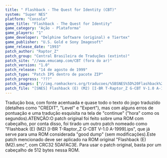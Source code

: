 ```yaml
---
title: " Flashback - The Quest for Identity (CBT)"
system: "Super NES"
platform: "Console"
game_title: "Flashback - The Quest for Identity"
game_category: "Ação - Plataforma"
game_players: "1"
game_developer: "Delphine Software (original) e Tiertex"
game_publisher: "U.S. Gold e Sony Imagesoft"
game_release_date: "1993"
patch_author: "Raptor_Z"
patch_group: "Central Brasileira de Traduções (extinto)"
patch_site: "//www.emucamp.com/CBT (fora do ar)"
patch_version: "1.0"
patch_release: "14 de agosto de 1999"
patch_type: "Patch IPS dentro de pacote ZIP"
patch_progress: "???"
patch_images: ["//img.romhackers.org/traducoes/%5BSNES%5D%20Flashback%20-%20The%20Quest%20for%20Identity%20-%20CBT%20-%201.png","//img.romhackers.org/traducoes/%5BSNES%5D%20Flashback%20-%20The%20Quest%20for%20Identity%20-%20CBT%20-%202.png","//img.romhackers.org/traducoes/%5BSNES%5D%20Flashback%20-%20The%20Quest%20for%20Identity%20-%20CBT%20-%203.png"]
patch_file: "[SNES] Flashback (E) (M2) [I-BR T-Raptor_Z G-CBT V-1.0 A-1999].zip"
---
```

Tradução boa, com fonte acentuada e quase todo o texto do jogo traduzido (detalhes como "CREDIT", "Level" e "Expert"), mas com alguns erros de pontuação e uma tradução esquisita na tela de "continue" ("hora" como os segundos).ATENÇÃO:O patch original foi feito sobre uma ROM com cabeçalho, por conta disso, foi tirado um outro patch nomeado como "Flashback (E) (M2) [I-BR T-Raptor_Z G-CBT V-1.0 A-1999].ips", que já serve para uma ROM considerada "good dump" (sem modificações).Este patch mencionado deve ser aplicado na ROM original "Flashback (E) (M2).smc", com CRC32 5DAFAC3E. Para usar o patch original, basta por um cabeçalho de 512 bytes nessa ROM.